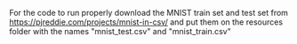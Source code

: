 For the code to run properly download the MNIST train set and test set from https://pjreddie.com/projects/mnist-in-csv/ and put them on the resources folder with the names "mnist_test.csv" and "mnist_train.csv"